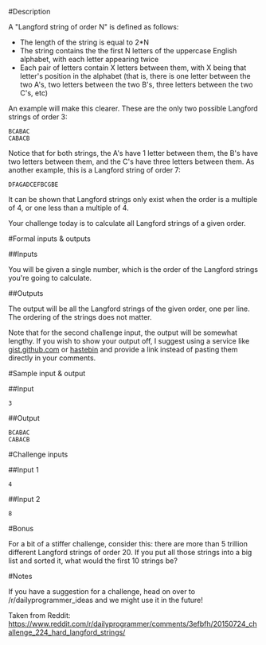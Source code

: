 #Description

A "Langford string of order N" is defined as follows: 

 * The length of the string is equal to 2\*N
 * The string contains the the first N letters of the uppercase English alphabet, with each letter appearing twice
 * Each pair of letters contain X letters between them, with X being that letter's position in the alphabet (that is, there is one letter between the two A's, two letters between the two B's, three letters between the two C's, etc)

An example will make this clearer. These are the only two possible Langford strings of order 3:

    BCABAC
    CABACB    

Notice that for both strings, the A's have 1 letter between them, the B's have two letters between them, and the C's have three letters between them. As another example, this is a Langford string of order 7:

    DFAGADCEFBCGBE
 
It can be shown that Langford strings only exist when the order is a multiple of 4, or one less than a multiple of 4.

Your challenge today is to calculate all Langford strings of a given order.

#Formal inputs &amp; outputs

##Inputs

You will be given a single number, which is the order of the Langford strings you're going to calculate.

##Outputs

The output will be all the Langford strings of the given order, one per line. The ordering of the strings does not matter. 

Note that for the second challenge input, the output will be somewhat lengthy. If you wish to show your output off, I suggest using a service like [gist.github.com](http://gist.github.com) or [hastebin](http://hastebin.com) and provide a link instead of pasting them directly in your comments.

#Sample input &amp; output

##Input 

    3

##Output 

    BCABAC
    CABACB   

#Challenge inputs

##Input 1

    4

##Input 2

    8

#Bonus

For a bit of a stiffer challenge, consider this: there are more than 5 trillion different Langford strings of order 20. If you put all those strings into a big list and sorted it, what would the first 10 strings be?

#Notes

If you have a suggestion for a challenge, head on over to /r/dailyprogrammer_ideas and we might use it in the future!


Taken from Reddit: https://www.reddit.com/r/dailyprogrammer/comments/3efbfh/20150724_challenge_224_hard_langford_strings/